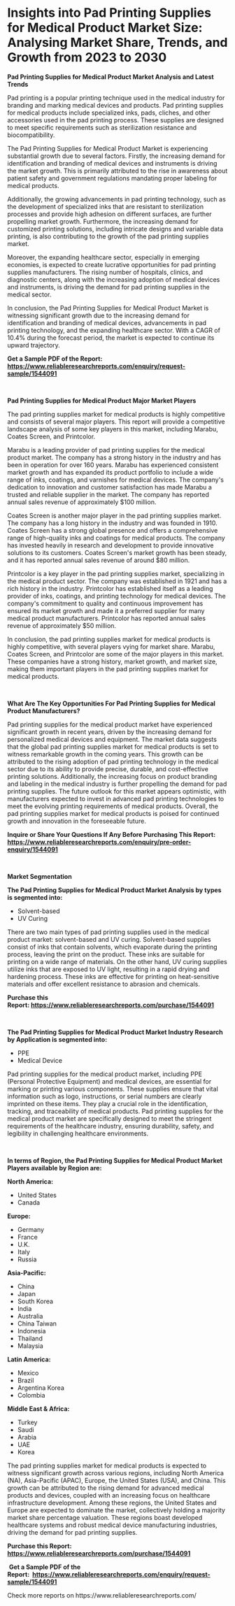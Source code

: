 <p><h1>Insights into Pad Printing Supplies for Medical Product Market Size: Analysing Market Share, Trends, and Growth from 2023 to 2030</h1></p><p><strong>Pad Printing Supplies for Medical Product Market Analysis and Latest Trends</strong></p>
<p><p>Pad printing is a popular printing technique used in the medical industry for branding and marking medical devices and products. Pad printing supplies for medical products include specialized inks, pads, cliches, and other accessories used in the pad printing process. These supplies are designed to meet specific requirements such as sterilization resistance and biocompatibility.</p><p>The Pad Printing Supplies for Medical Product Market is experiencing substantial growth due to several factors. Firstly, the increasing demand for identification and branding of medical devices and instruments is driving the market growth. This is primarily attributed to the rise in awareness about patient safety and government regulations mandating proper labeling for medical products.</p><p>Additionally, the growing advancements in pad printing technology, such as the development of specialized inks that are resistant to sterilization processes and provide high adhesion on different surfaces, are further propelling market growth. Furthermore, the increasing demand for customized printing solutions, including intricate designs and variable data printing, is also contributing to the growth of the pad printing supplies market.</p><p>Moreover, the expanding healthcare sector, especially in emerging economies, is expected to create lucrative opportunities for pad printing supplies manufacturers. The rising number of hospitals, clinics, and diagnostic centers, along with the increasing adoption of medical devices and instruments, is driving the demand for pad printing supplies in the medical sector.</p><p>In conclusion, the Pad Printing Supplies for Medical Product Market is witnessing significant growth due to the increasing demand for identification and branding of medical devices, advancements in pad printing technology, and the expanding healthcare sector. With a CAGR of 10.4% during the forecast period, the market is expected to continue its upward trajectory.</p></p>
<p><strong>Get a Sample PDF of the Report:&nbsp; <a href="https://www.reliableresearchreports.com/enquiry/request-sample/1544091">https://www.reliableresearchreports.com/enquiry/request-sample/1544091</a></strong></p>
<p>&nbsp;</p>
<p><strong>Pad Printing Supplies for Medical Product Major Market Players</strong></p>
<p><p>The pad printing supplies market for medical products is highly competitive and consists of several major players. This report will provide a competitive landscape analysis of some key players in this market, including Marabu, Coates Screen, and Printcolor. </p><p>Marabu is a leading provider of pad printing supplies for the medical product market. The company has a strong history in the industry and has been in operation for over 160 years. Marabu has experienced consistent market growth and has expanded its product portfolio to include a wide range of inks, coatings, and varnishes for medical devices. The company's dedication to innovation and customer satisfaction has made Marabu a trusted and reliable supplier in the market. The company has reported annual sales revenue of approximately $100 million.</p><p>Coates Screen is another major player in the pad printing supplies market. The company has a long history in the industry and was founded in 1910. Coates Screen has a strong global presence and offers a comprehensive range of high-quality inks and coatings for medical products. The company has invested heavily in research and development to provide innovative solutions to its customers. Coates Screen's market growth has been steady, and it has reported annual sales revenue of around $80 million.</p><p>Printcolor is a key player in the pad printing supplies market, specializing in the medical product sector. The company was established in 1921 and has a rich history in the industry. Printcolor has established itself as a leading provider of inks, coatings, and printing technology for medical devices. The company's commitment to quality and continuous improvement has ensured its market growth and made it a preferred supplier for many medical product manufacturers. Printcolor has reported annual sales revenue of approximately $50 million.</p><p>In conclusion, the pad printing supplies market for medical products is highly competitive, with several players vying for market share. Marabu, Coates Screen, and Printcolor are some of the major players in this market. These companies have a strong history, market growth, and market size, making them important players in the pad printing supplies market for medical products.</p></p>
<p>&nbsp;</p>
<p><strong>What Are The Key Opportunities For Pad Printing Supplies for Medical Product Manufacturers?</strong></p>
<p><p>Pad printing supplies for the medical product market have experienced significant growth in recent years, driven by the increasing demand for personalized medical devices and equipment. The market data suggests that the global pad printing supplies market for medical products is set to witness remarkable growth in the coming years. This growth can be attributed to the rising adoption of pad printing technology in the medical sector due to its ability to provide precise, durable, and cost-effective printing solutions. Additionally, the increasing focus on product branding and labeling in the medical industry is further propelling the demand for pad printing supplies. The future outlook for this market appears optimistic, with manufacturers expected to invest in advanced pad printing technologies to meet the evolving printing requirements of medical products. Overall, the pad printing supplies market for medical products is poised for continued growth and innovation in the foreseeable future.</p></p>
<p><strong>Inquire or Share Your Questions If Any Before Purchasing This Report: <a href="https://www.reliableresearchreports.com/enquiry/pre-order-enquiry/1544091">https://www.reliableresearchreports.com/enquiry/pre-order-enquiry/1544091</a></strong></p>
<p>&nbsp;</p>
<p><strong>Market Segmentation</strong></p>
<p><strong>The Pad Printing Supplies for Medical Product Market Analysis by types is segmented into:</strong></p>
<p><ul><li>Solvent-based</li><li>UV Curing</li></ul></p>
<p><p>There are two main types of pad printing supplies used in the medical product market: solvent-based and UV curing. Solvent-based supplies consist of inks that contain solvents, which evaporate during the printing process, leaving the print on the product. These inks are suitable for printing on a wide range of materials. On the other hand, UV curing supplies utilize inks that are exposed to UV light, resulting in a rapid drying and hardening process. These inks are effective for printing on heat-sensitive materials and offer excellent resistance to abrasion and chemicals.</p></p>
<p><strong>Purchase this Report:&nbsp;<a href="https://www.reliableresearchreports.com/purchase/1544091">https://www.reliableresearchreports.com/purchase/1544091</a></strong></p>
<p>&nbsp;</p>
<p><strong>The Pad Printing Supplies for Medical Product Market Industry Research by Application is segmented into:</strong></p>
<p><ul><li>PPE</li><li>Medical Device</li></ul></p>
<p><p>Pad printing supplies for the medical product market, including PPE (Personal Protective Equipment) and medical devices, are essential for marking or printing various components. These supplies ensure that vital information such as logo, instructions, or serial numbers are clearly imprinted on these items. They play a crucial role in the identification, tracking, and traceability of medical products. Pad printing supplies for the medical product market are specifically designed to meet the stringent requirements of the healthcare industry, ensuring durability, safety, and legibility in challenging healthcare environments.</p></p>
<p>&nbsp;</p>
<p><strong>In terms of Region, the Pad Printing Supplies for Medical Product Market Players available by Region are:</strong></p>
<p>
    <p> <strong> North America: </strong>
        <ul>
            <li>United States</li>
            <li>Canada</li>
        </ul>
        </p> 
    <p> <strong> Europe: </strong>
        <ul>
            <li>Germany</li>
            <li>France</li>
            <li>U.K.</li>
            <li>Italy</li>
            <li>Russia</li>
        </ul>
        </p> 
    <p> <strong> Asia-Pacific: </strong>
        <ul>
            <li>China</li>
            <li>Japan</li>
            <li>South Korea</li>
            <li>India</li>
            <li>Australia</li>
            <li>China Taiwan</li>
            <li>Indonesia</li>
            <li>Thailand</li>
            <li>Malaysia</li>
        </ul>
        </p> 
    <p> <strong> Latin America: </strong>
        <ul>
            <li>Mexico</li>
            <li>Brazil</li>
            <li>Argentina Korea</li>
            <li>Colombia</li>
        </ul>
        </p> 
    <p> <strong> Middle East & Africa: </strong>
        <ul>
            <li>Turkey</li>
            <li>Saudi</li>
            <li>Arabia</li>
            <li>UAE</li>
            <li>Korea</li>
        </ul>
    </p>
    </p>
<p><p>The pad printing supplies market for medical products is expected to witness significant growth across various regions, including North America (NA), Asia-Pacific (APAC), Europe, the United States (USA), and China. This growth can be attributed to the rising demand for advanced medical products and devices, coupled with an increasing focus on healthcare infrastructure development. Among these regions, the United States and Europe are expected to dominate the market, collectively holding a majority market share percentage valuation. These regions boast developed healthcare systems and robust medical device manufacturing industries, driving the demand for pad printing supplies.</p></p>
<p><strong>Purchase this Report: <a href="https://www.reliableresearchreports.com/purchase/1544091">https://www.reliableresearchreports.com/purchase/1544091</a></strong></p>
<p>&nbsp;<strong>Get a Sample PDF of the Report:&nbsp;&nbsp;<a href="https://www.reliableresearchreports.com/enquiry/request-sample/1544091">https://www.reliableresearchreports.com/enquiry/request-sample/1544091</a></strong></p>
<p><strong></strong></p>
<p>Check more reports on https://www.reliableresearchreports.com/</p>